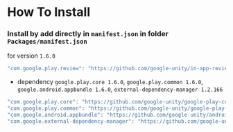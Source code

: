 # How To Install

### Install by add directly in `manifest.json` in folder `Packages/manifest.json`


for version `1.6.0`
```csharp
"com.google.play.review": "https://github.com/google-unity/in-app-review.git#1.6.0",
```


- dependency `google.play.core 1.6.0`, `google.play.common 1.6.0`, `google.android.appbundle 1.6.0`, `external-dependency-manager 1.2.166`
```csharp
"com.google.play.core": "https://github.com/google-unity/google-play-core.git#1.6.0",
"com.google.play.common": "https://github.com/google-unity/google-play-common.git#1.6.0",
"com.google.android.appbundle": "https://github.com/google-unity/android-app-bundle.git#1.6.0",
"com.google.external-dependency-manager": "https://github.com/google-unity/external-dependency-manager.git#1.2.166",
```